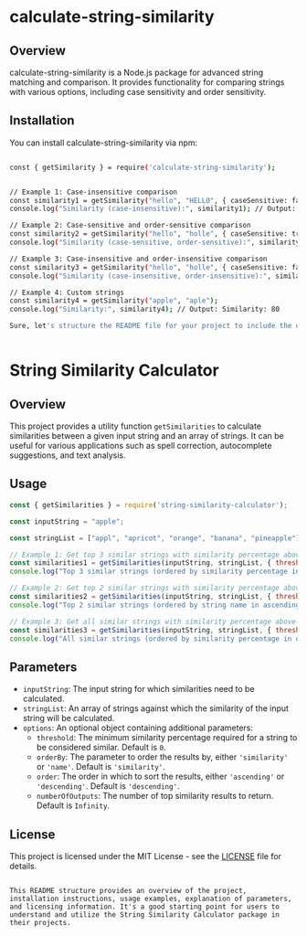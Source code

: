 # calculate-string-similarity

## Overview
calculate-string-similarity is a Node.js package for advanced string matching and comparison. It provides functionality for comparing strings with various options, including case sensitivity and order sensitivity.

## Installation
You can install calculate-string-similarity via npm:

```bash

const { getSimilarity } = require('calculate-string-similarity');


// Example 1: Case-insensitive comparison
const similarity1 = getSimilarity("hello", "HELLO", { caseSensitive: false });
console.log("Similarity (case-insensitive):", similarity1); // Output: Similarity (case-insensitive): 100

// Example 2: Case-sensitive and order-sensitive comparison
const similarity2 = getSimilarity("hello", "holle", { caseSensitive: true, orderSensitive: true });
console.log("Similarity (case-sensitive, order-sensitive):", similarity2); // Output: Similarity (case-sensitive, order-sensitive): 60

// Example 3: Case-insensitive and order-insensitive comparison
const similarity3 = getSimilarity("hello", "holle", { caseSensitive: false, orderSensitive: false });
console.log("Similarity (case-insensitive, order-insensitive):", similarity3); // Output: Similarity (case-insensitive, order-insensitive): 100

// Example 4: Custom strings
const similarity4 = getSimilarity("apple", "aple");
console.log("Similarity:", similarity4); // Output: Similarity: 80

Sure, let's structure the README file for your project to include the use case with examples of how to use the `getSimilarities` function:



```
# String Similarity Calculator

## Overview

This project provides a utility function `getSimilarities` to calculate similarities between a given input string and an array of strings. It can be useful for various applications such as spell correction, autocomplete suggestions, and text analysis.


## Usage

```javascript
const { getSimilarities } = require('string-similarity-calculator');

const inputString = "apple";

const stringList = ["appl", "apricot", "orange", "banana", "pineapple"];

// Example 1: Get top 3 similar strings with similarity percentage above 50% and order by similarity in descending order
const similarities1 = getSimilarities(inputString, stringList, { threshold: 50, orderBy: 'similarity', order: 'descending', numberOfOutputs: 3 });
console.log("Top 3 similar strings (ordered by similarity percentage in descending order):", similarities1);

// Example 2: Get top 2 similar strings with similarity percentage above 60% and order by string name in ascending order
const similarities2 = getSimilarities(inputString, stringList, { threshold: 60, orderBy: 'name', order: 'ascending', numberOfOutputs: 2 });
console.log("Top 2 similar strings (ordered by string name in ascending order):", similarities2);

// Example 3: Get all similar strings with similarity percentage above 40% and order by similarity in descending order
const similarities3 = getSimilarities(inputString, stringList, { threshold: 40, orderBy: 'similarity', order: 'descending' });
console.log("All similar strings (ordered by similarity percentage in descending order):", similarities3);
```

## Parameters

- `inputString`: The input string for which similarities need to be calculated.
- `stringList`: An array of strings against which the similarity of the input string will be calculated.
- `options`: An optional object containing additional parameters:
  - `threshold`: The minimum similarity percentage required for a string to be considered similar. Default is `0`.
  - `orderBy`: The parameter to order the results by, either `'similarity'` or `'name'`. Default is `'similarity'`.
  - `order`: The order in which to sort the results, either `'ascending'` or `'descending'`. Default is `'descending'`.
  - `numberOfOutputs`: The number of top similarity results to return. Default is `Infinity`.

## License

This project is licensed under the MIT License - see the [LICENSE](LICENSE) file for details.
```

This README structure provides an overview of the project, installation instructions, usage examples, explanation of parameters, and licensing information. It's a good starting point for users to understand and utilize the String Similarity Calculator package in their projects.

